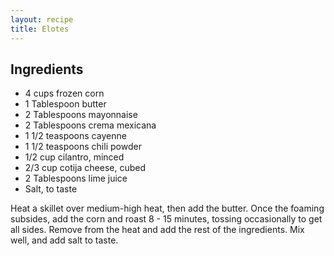```yaml
---
layout: recipe
title: Elotes
---
```


## Ingredients

* 4 cups frozen corn
* 1 Tablespoon butter
* 2 Tablespoons mayonnaise
* 2 Tablespoons crema mexicana
* 1 1/2 teaspoons cayenne
* 1 1/2 teaspoons chili powder
* 1/2 cup cilantro, minced
* 2/3 cup cotija cheese, cubed
* 2 Tablespoons lime juice
* Salt, to taste

Heat a skillet over medium-high heat, then add the butter. Once the foaming subsides, add the corn and roast 8 - 15 minutes, tossing occasionally to get all sides. Remove from the heat and add the rest of the ingredients. Mix well, and add salt to taste.